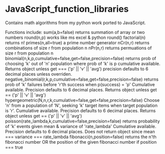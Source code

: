 # JavaScript_function_libraries

Contains math algorithms from my python work ported to JavaScript.

Functions include:
    sum(a,b=false)
        returns summation of array or two numbers
    round(n,p)
        works like ms excel & python round()
    factorial(n)
        returns n!
    primes(n,all=true)
        a prime number generator
    nCr(n,r)
        returns combinations of size r from population n
    nPr(n,r)
        returns permuations of size r from population n
    binomial(n,k,p,cumulative=false,get=false,precision=false)
        returns prob of choosing 'k' out of 'n' population where prob of 'k' is p
        cumulative available. Returns object unless get === ('p' || 'v' || 'avg')
        precision defaults to 6 decimal places unless overriden.
    negative_binomial(r,k,p,cumulative=false,get=false,precision=false)
        returns prob of 'k' failures before 'r'th success when p(success) = 'p'
        Cumulative available. Precision defaults to 6 decimal places.
        Returns object unless get == ('p' || 'v' || 'avg')
    hypergeometric(N,n,r,k,cumulative=false,get=false,precision=false)
        Choose 'n' from a population of 'N', seeking 'k' target items when target
        population is 'r'.
        Cumulative available. Precision defaults to 6 decimal places.
        Returns object unless get == ('p' || 'v' || 'avg')
    poisson(rate_lambda,k,cumulative=false,precision=false)
        returns probability of 'k' events given mean & variance of 'rate_lambda'
        Cumulative available. Precision defaults to 6 decimal places.
        Does not return object since mean === variance === rate_lambda
    fibonacci(n,position=false)
        returns the n'th fibonacci number OR the position of the given fibonacci number
        if position === true